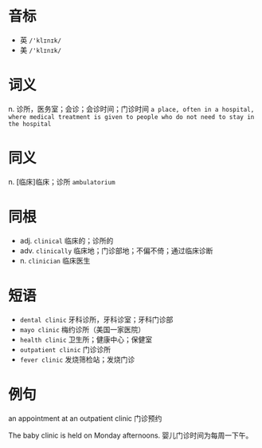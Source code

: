 # 音标

- 英 `/'klɪnɪk/`
- 美 `/'klɪnɪk/`

# 词义

n. 诊所，医务室；会诊；会诊时间；门诊时间
`a place, often in a hospital, where medical treatment is given to people who do not need to stay in the hospital`

# 同义

n. [临床]临床；诊所
`ambulatorium`

# 同根

- adj. `clinical` 临床的；诊所的
- adv. `clinically` 临床地；门诊部地；不偏不倚；通过临床诊断
- n. `clinician` 临床医生

# 短语

- `dental clinic` 牙科诊所，牙科诊室；牙科门诊部
- `mayo clinic` 梅约诊所（美国一家医院）
- `health clinic` 卫生所；健康中心；保健室
- `outpatient clinic` 门诊诊所
- `fever clinic` 发烧筛检站；发烧门诊

# 例句

an appointment at an outpatient clinic
门诊预约

The baby clinic is held on Monday afternoons.
婴儿门诊时间为每周一下午。


